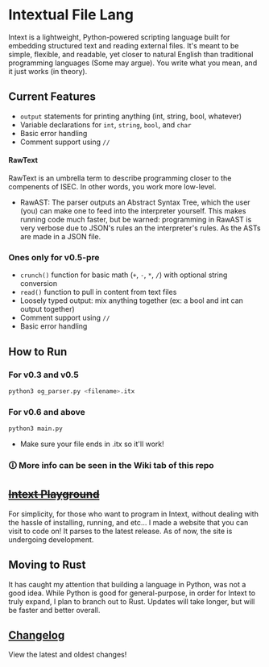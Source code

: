 # Intextual File Lang

Intext is a lightweight, Python-powered scripting language built for embedding structured text and reading external files. It's meant to be simple, flexible, and readable, yet closer to natural English than traditional programming languages (Some may argue). You write what you mean, and it just works (in theory).

## Current Features

- `output` statements for printing anything (int, string, bool, whatever)
- Variable declarations for `int`, `string`, `bool`, and `char`
- Basic error handling
- Comment support using `//`

#### RawText
RawText is an umbrella term to describe programming closer to the compenents of ISEC. In other words, you work more low-level.
- RawAST: The parser outputs an Abstract Syntax Tree, which the user (you) can make one to feed into the interpreter yourself. This makes running code much faster, but be warned: programming in RawAST is very verbose due to JSON's rules an the interpreter's rules. As the ASTs are made in a JSON file.

### Ones only for v0.5-pre
- `crunch()` function for basic math (`+`, `-`, `*`, `/`) with optional string conversion
- `read()` function to pull in content from text files
- Loosely typed output: mix anything together (ex: a bool and int can output together)
- Comment support using `//`
- Basic error handling

## How to Run
### For v0.3 and v0.5
```bash
python3 og_parser.py <filename>.itx
```
### For v0.6 and above
```bash
python3 main.py
```
- Make sure your file ends in .itx so it'll work!

### **🛈 More info can be seen in the Wiki tab of this repo**

## <del>[Intext Playground](https://www.devhatch.site)</del>
For simplicity, for those who want to program in Intext, without dealing with the hassle of installing, running, and etc... I made a website that you can visit to code on! It parses to the latest release. As of now, the site is undergoing development.

## Moving to Rust
It has caught my attention that building a language in Python, was not a good idea. While Python is good for general-purpose, in order for Intext to truly expand, I plan to branch out to Rust. Updates will take longer, but will be faster and better overall.

##  [Changelog](CHANGELOG.md)
View the latest and oldest changes!
